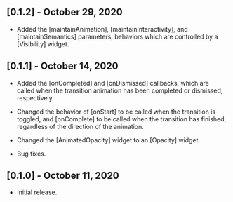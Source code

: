 ## [0.1.2] - October 29, 2020

* Added the [maintainAnimation], [maintainInteractivity], and [maintainSemantics]
parameters, behaviors which are controlled by a [Visibility] widget.

## [0.1.1] - October 14, 2020

* Added the [onCompleted] and [onDismissed] callbacks, which are called
when the transition animation has been completed or dismissed, respectively.

* Changed the behavior of [onStart] to be called when the transition is
toggled, and [onComplete] to be called when the transition has finished,
regardless of the direction of the animation.

* Changed the [AnimatedOpacity] widget to an [Opacity] widget.

* Bug fixes.

## [0.1.0] - October 11, 2020

* Initial release.
